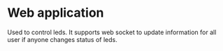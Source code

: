 # Web application

Used to control leds. It supports web socket to update information for all user if anyone changes status of leds.
